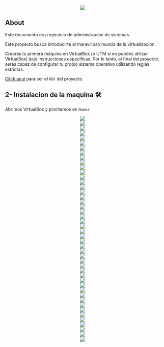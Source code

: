 <div align="center">
  <img src="../../../.assets/Born2beroot.png">

</div>

## About

Este documento es n ejercicio de administración de sistemas.

Este proyecto busca introducirte al maravilloso mundo de la virtualización.

Crearás tu primera máquina en VirtualBox (o UTM si no puedes utilizar VirtualBox) bajo instrucciones específicas. Por lo tanto, al final del proyecto, serás capaz de configurar tu propio sistema operativo utilizando reglas estrictas.

[Click aquí](./es.subject.pdf) para ver el `PDF` del proyecto.

  ## 2- Instalacion de la maquina 🛠

  Abrimos VirtualBox y pinchamos en `Nueva`
  
  <div align="center"><img src="./assets/1.png"></div>
  <div align="center"><img src="./assets/2.png"></div>
  <div align="center"><img src="./assets/3.png"></div>
  <div align="center"><img src="./assets/4.png"></div>
  <div align="center"><img src="./assets/5.png"></div>
  <div align="center"><img src="./assets/6.png"></div>
  <div align="center"><img src="./assets/7.png"></div>
  <div align="center"><img src="./assets/8.png"></div>
  <div align="center"><img src="./assets/9.png"></div>
  <div align="center"><img src="./assets/10.png"></div>
  <div align="center"><img src="./assets/11.png"></div>
  <div align="center"><img src="./assets/12.png"></div>
  <div align="center"><img src="./assets/13.png"></div>
  <div align="center"><img src="./assets/14.png"></div>
  <div align="center"><img src="./assets/15.png"></div>
  <div align="center"><img src="./assets/16.png"></div>
  <div align="center"><img src="./assets/17.png"></div>
  <div align="center"><img src="./assets/18.png"></div>
  <div align="center"><img src="./assets/19.png"></div>
  <div align="center"><img src="./assets/20.png"></div>
  <div align="center"><img src="./assets/21.png"></div>
  <div align="center"><img src="./assets/22.png"></div>
  <div align="center"><img src="./assets/23.png"></div>
  <div align="center"><img src="./assets/24.png"></div>
  <div align="center"><img src="./assets/25.png"></div>
  <div align="center"><img src="./assets/26.png"></div>
  <div align="center"><img src="./assets/27.png"></div>
  <div align="center"><img src="./assets/28.png"></div>
  <div align="center"><img src="./assets/29.png"></div>
  <div align="center"><img src="./assets/30.png"></div>
  <div align="center"><img src="./assets/31.png"></div>
  <div align="center"><img src="./assets/32.png"></div>
  <div align="center"><img src="./assets/33.png"></div>
  <div align="center"><img src="./assets/34.png"></div>
  <div align="center"><img src="./assets/35.png"></div>
  <div align="center"><img src="./assets/36.png"></div>
  <div align="center"><img src="./assets/37.png"></div>
  <div align="center"><img src="./assets/38.png"></div>
  <div align="center"><img src="./assets/39.png"></div>
  <div align="center"><img src="./assets/40.png"></div>
  <div align="center"><img src="./assets/41.png"></div>
  <div align="center"><img src="./assets/42.png"></div>
  <div align="center"><img src="./assets/43.png"></div>
  <div align="center"><img src="./assets/44.png"></div>
  <div align="center"><img src="./assets/45.png"></div>
  <div align="center"><img src="./assets/46.png"></div>
  
  
  
